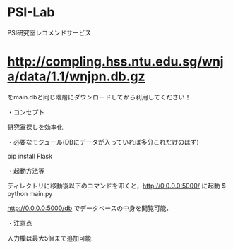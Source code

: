 # PSI-Lab

PSI研究室レコメンドサービス

# http://compling.hss.ntu.edu.sg/wnja/data/1.1/wnjpn.db.gz


をmain.dbと同じ階層にダウンロードしてから利用してください！

・コンセプト

研究室探しを効率化



・必要なモジュール(DBにデータが入っていれば多分これだけのはず)

pip install Flask
<!-- pip install flask-mysqldb -->
<!-- pip install mecab-python3 -->



・起動方法等

ディレクトリに移動後以下のコマンドを叩くと，http://0.0.0.0:5000/ に起動
$ python main.py

http://0.0.0.0:5000/db でデータベースの中身を閲覧可能．



・注意点

入力欄は最大5個まで追加可能
